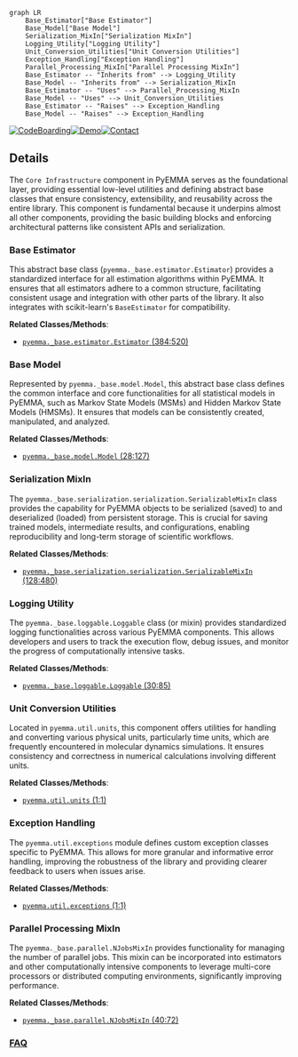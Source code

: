 ```mermaid
graph LR
    Base_Estimator["Base Estimator"]
    Base_Model["Base Model"]
    Serialization_MixIn["Serialization MixIn"]
    Logging_Utility["Logging Utility"]
    Unit_Conversion_Utilities["Unit Conversion Utilities"]
    Exception_Handling["Exception Handling"]
    Parallel_Processing_MixIn["Parallel Processing MixIn"]
    Base_Estimator -- "Inherits from" --> Logging_Utility
    Base_Model -- "Inherits from" --> Serialization_MixIn
    Base_Estimator -- "Uses" --> Parallel_Processing_MixIn
    Base_Model -- "Uses" --> Unit_Conversion_Utilities
    Base_Estimator -- "Raises" --> Exception_Handling
    Base_Model -- "Raises" --> Exception_Handling
```

[![CodeBoarding](https://img.shields.io/badge/Generated%20by-CodeBoarding-9cf?style=flat-square)](https://github.com/CodeBoarding/CodeBoarding)[![Demo](https://img.shields.io/badge/Try%20our-Demo-blue?style=flat-square)](https://www.codeboarding.org/demo)[![Contact](https://img.shields.io/badge/Contact%20us%20-%20contact@codeboarding.org-lightgrey?style=flat-square)](mailto:contact@codeboarding.org)

## Details

The `Core Infrastructure` component in PyEMMA serves as the foundational layer, providing essential low-level utilities and defining abstract base classes that ensure consistency, extensibility, and reusability across the entire library. This component is fundamental because it underpins almost all other components, providing the basic building blocks and enforcing architectural patterns like consistent APIs and serialization.

### Base Estimator
This abstract base class (`pyemma._base.estimator.Estimator`) provides a standardized interface for all estimation algorithms within PyEMMA. It ensures that all estimators adhere to a common structure, facilitating consistent usage and integration with other parts of the library. It also integrates with scikit-learn's `BaseEstimator` for compatibility.


**Related Classes/Methods**:

- <a href="https://github.com/markovmodel/pyemma/blob/devel/pyemma/_base/estimator.py#L384-L520" target="_blank" rel="noopener noreferrer">`pyemma._base.estimator.Estimator` (384:520)</a>


### Base Model
Represented by `pyemma._base.model.Model`, this abstract base class defines the common interface and core functionalities for all statistical models in PyEMMA, such as Markov State Models (MSMs) and Hidden Markov State Models (HMSMs). It ensures that models can be consistently created, manipulated, and analyzed.


**Related Classes/Methods**:

- <a href="https://github.com/markovmodel/pyemma/blob/devel/pyemma/_base/model.py#L28-L127" target="_blank" rel="noopener noreferrer">`pyemma._base.model.Model` (28:127)</a>


### Serialization MixIn
The `pyemma._base.serialization.serialization.SerializableMixIn` class provides the capability for PyEMMA objects to be serialized (saved) to and deserialized (loaded) from persistent storage. This is crucial for saving trained models, intermediate results, and configurations, enabling reproducibility and long-term storage of scientific workflows.


**Related Classes/Methods**:

- <a href="https://github.com/markovmodel/pyemma/blob/devel/pyemma/_base/serialization/serialization.py#L128-L480" target="_blank" rel="noopener noreferrer">`pyemma._base.serialization.serialization.SerializableMixIn` (128:480)</a>


### Logging Utility
The `pyemma._base.loggable.Loggable` class (or mixin) provides standardized logging functionalities across various PyEMMA components. This allows developers and users to track the execution flow, debug issues, and monitor the progress of computationally intensive tasks.


**Related Classes/Methods**:

- <a href="https://github.com/markovmodel/pyemma/blob/devel/pyemma/_base/loggable.py#L30-L85" target="_blank" rel="noopener noreferrer">`pyemma._base.loggable.Loggable` (30:85)</a>


### Unit Conversion Utilities
Located in `pyemma.util.units`, this component offers utilities for handling and converting various physical units, particularly time units, which are frequently encountered in molecular dynamics simulations. It ensures consistency and correctness in numerical calculations involving different units.


**Related Classes/Methods**:

- <a href="https://github.com/markovmodel/pyemma/blob/devel/pyemma/util/units.py#L1-L1" target="_blank" rel="noopener noreferrer">`pyemma.util.units` (1:1)</a>


### Exception Handling
The `pyemma.util.exceptions` module defines custom exception classes specific to PyEMMA. This allows for more granular and informative error handling, improving the robustness of the library and providing clearer feedback to users when issues arise.


**Related Classes/Methods**:

- <a href="https://github.com/markovmodel/pyemma/blob/devel/pyemma/util/exceptions.py#L1-L1" target="_blank" rel="noopener noreferrer">`pyemma.util.exceptions` (1:1)</a>


### Parallel Processing MixIn
The `pyemma._base.parallel.NJobsMixIn` provides functionality for managing the number of parallel jobs. This mixin can be incorporated into estimators and other computationally intensive components to leverage multi-core processors or distributed computing environments, significantly improving performance.


**Related Classes/Methods**:

- <a href="https://github.com/markovmodel/pyemma/blob/devel/pyemma/_base/parallel.py#L40-L72" target="_blank" rel="noopener noreferrer">`pyemma._base.parallel.NJobsMixIn` (40:72)</a>




### [FAQ](https://github.com/CodeBoarding/GeneratedOnBoardings/tree/main?tab=readme-ov-file#faq)